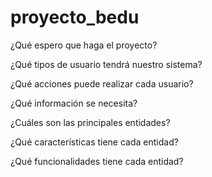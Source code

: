 # proyecto_bedu


¿Qué espero que haga el proyecto?

¿Qué tipos de usuario tendrá nuestro sistema?

¿Qué acciones puede realizar cada usuario?

¿Qué información se necesita?

¿Cuáles son las principales entidades?

¿Qué características tiene cada entidad?

¿Qué funcionalidades tiene cada entidad?

